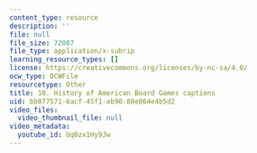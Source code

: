 ```yaml
---
content_type: resource
description: ''
file: null
file_size: 72087
file_type: application/x-subrip
learning_resource_types: []
license: https://creativecommons.org/licenses/by-nc-sa/4.0/
ocw_type: OCWFile
resourcetype: Other
title: 10. History of American Board Games captions
uid: bb077571-6acf-45f1-ab90-88e864e4b5d2
video_files:
  video_thumbnail_file: null
video_metadata:
  youtube_id: Uq0zx1Hy9Jw
---
```


